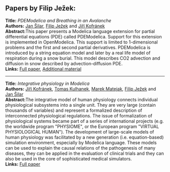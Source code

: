 <h2>Papers by Filip Ježek:</h2>
<p>
<b>Title:</b> <i> PDEModelica and Breathing in an Avalanche </i> <br />
<b>Authors:</b> <a href="../authors/author_251.html">Jan Šilar</a>, <a href="../authors/author_124.html">Filip Ježek</a> and <a href="../authors/author_142.html">Jiří Kofránek</a><br />
<b>Abstract:</b>This paper presents a Modelica language extension for partial differential equations (PDE) called PDEModelica. Support for this extension is implemented in OpenModelica. This support is limited to 1-dimensional problems and the first and second partial derivatives. PDEModelica is introduced by a string equation model and later by a real life model of respiration during a snow burial. This model describes CO2 advection and diffusion in snow described by advection-diffusion PDE.<br />
<b>Links:</b> <a href="../submissions/ecp17132367_SilarJezekKofranek.pdf">Full paper</a>, <a href="../attachments/attachment_42.zip">Additional material</a></p>
<hr />
<p>
<b>Title:</b> <i> Integrative physiology in Modelica </i> <br />
<b>Authors:</b> <a href="../authors/author_142.html">Jiří Kofránek</a>, <a href="../authors/author_147.html">Tomas Kulhanek</a>, <a href="../authors/author_171.html">Marek Matejak</a>, <a href="../authors/author_124.html">Filip Ježek</a> and <a href="../authors/author_251.html">Jan Šilar</a><br />
<b>Abstract:</b>The integrative model of human physiology connects individual physiological subsystems into a single unit. They are very large (contain thousands of variables) and represent a formalized description of interconnected physiological regulations. The issue of formalization of physiological systems became part of a series of international projects (e.g. the worldwide program "PHYSIOME", or the European program "VIRTUAL PHYSIOLOGICAL HUMAN"). The development of large-scale models of human physiology was facilitated by a new generation (i.e. equation-based) simulation environment, especially by Modelica language. These models can be used to explain the causal relations of the pathogenesis of many diseases, they can be applied in the evaluation of clinical trials and they can also be used in the core of sophisticated medical simulators.<br />
<b>Links:</b> <a href="../submissions/ecp17132589_KofranekKulhanekMatejakJezekSilar.pdf">Full paper</a></p>